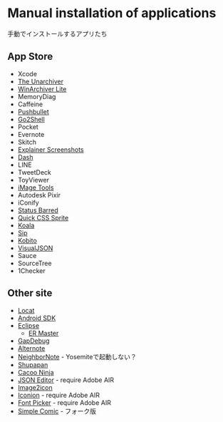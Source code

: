 Manual installation of applications
====================================

手動でインストールするアプリたち

App Store
---------

* Xcode
* [The Unarchiver](http://unarchiver.c3.cx/unarchiver)
* [WinArchiver Lite](http://tidajapan.com/macwinzipper)
* MemoryDiag
* Caffeine
* [Pushbullet](https://www.pushbullet.com/)
* [Go2Shell](http://zipzapmac.com/Go2Shell)
* Pocket
* Evernote
* Skitch
* [Explainer Screenshots](http://kitestack.com/explainer/)
* [Dash](http://kapeli.com/dash)
* LINE
* TweetDeck
* ToyViewer
* [iMage Tools](http://www.icyblaze.com/imagetools/)
* Autodesk Pixir
* iConify
* [Status Barred](http://www.sonicshore.com/os-x/)
* [Quick CSS Sprite](http://www.tweaknow.com/quickcsssprite.php)
* [Koala](http://koala-app.com/)
* [Sip](http://www.theolabrothers.com/sip/)
* [Kobito](http://kobito.qiita.com/ja)
* [VisualJSON](http://youknowone.github.io/VisualJSON/)
* Sauce
* SourceTree
* 1Checker


Other site
-----------

* [Locat](https://github.com/hetima/Locat)
* [Android SDK](http://developer.android.com/sdk/index.html)
* [Eclipse](https://eclipse.org/)
	* [ER Master](http://ermaster.sourceforge.net/index_ja.html)
* [GapDebug](https://www.genuitec.com/products/gapdebug/)
* [Alternote](http://alternoteapp.com/)
* [NeighborNote](http://puma.cis.ibaraki.ac.jp/products/neighbornote/) - Yosemiteで起動しない？
* [Shupapan](http://sunsky3s.s41.xrea.com/shupapan/)
* [Cacoo Ninja](https://cacoo.com/lang/ja/extension)
* [JSON Editor](http://jsoneditor.net/#air) - require Adobe AIR
* [Image2icon](http://www.img2icnsapp.com/)
* [Iconion](http://iconion.com/) - require Adobe AIR
* [Font Picker](http://www.fontpicker.net/air/) - require Adobe AIR
* [Simple Comic](http://www.stiandrobak.com/CustomBuilds/Simple_Comic.php) - フォーク版
